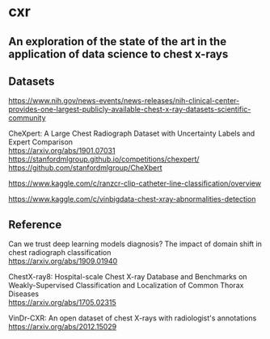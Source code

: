 # cxr
## An exploration of the state of the art in the application of data science to chest x-rays  

## Datasets
https://www.nih.gov/news-events/news-releases/nih-clinical-center-provides-one-largest-publicly-available-chest-x-ray-datasets-scientific-community 

CheXpert: A Large Chest Radiograph Dataset with Uncertainty Labels and Expert Comparison  
https://arxiv.org/abs/1901.07031  
https://stanfordmlgroup.github.io/competitions/chexpert/  
https://github.com/stanfordmlgroup/CheXbert  

https://www.kaggle.com/c/ranzcr-clip-catheter-line-classification/overview  

https://www.kaggle.com/c/vinbigdata-chest-xray-abnormalities-detection  

## Reference  

Can we trust deep learning models diagnosis? The impact of domain shift in chest radiograph classification  
https://arxiv.org/abs/1909.01940  

ChestX-ray8: Hospital-scale Chest X-ray Database and Benchmarks on Weakly-Supervised Classification and Localization of Common Thorax Diseases  
https://arxiv.org/abs/1705.02315  

VinDr-CXR: An open dataset of chest X-rays with radiologist's annotations  
https://arxiv.org/abs/2012.15029  


